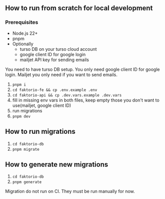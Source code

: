 ## How to run from scratch for local development

### Prerequisites

- Node.js 22+
- pnpm
- Optionally
  - turso DB on your turso cloud account
  - google client ID for google login
  - mailjet API key for sending emails

You need to have turso DB setup. You only need google client ID for google login.
Mailjet you only need if you want to send emails.

1. `pnpm i`
2. `cd faktorio-fe && cp .env.example .env`
3. `cd faktorio-api && cp .dev.vars.example .dev.vars`
4. fill in missing env vars in both files, keep empty those you don't want to use(mailjet, google client ID)
5. run migrations
6. `pnpm dev`

## How to run migrations

1. `cd faktorio-db`
2. `pnpm migrate`

## How to generate new migrations

1. `cd faktorio-db`
2. `pnpm generate`

Migration do not run on CI. They must be run manually for now.
